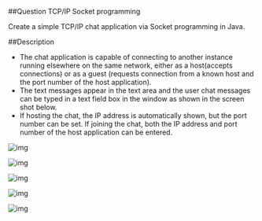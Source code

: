 ##Question
TCP/IP Socket programming

Create a simple TCP/IP chat application via Socket programming in Java. 

##Description
+ The chat application is capable of connecting to another instance running elsewhere on the same network, either as a host(accepts connections) or as a guest (requests connection from a known host and the port number of the host application).
+ The text messages appear in the text area and the user chat messages can be typed in a text field box in the window as shown in the screen shot below.
+ If hosting the chat, the IP address is automatically shown, but the port number can be set. If joining the chat, both the IP address and port number of the host application can be entered.

![img](https://dl.dropbox.com/s/y7hpr5860bldp6g/1.jpg "Running application") 

![img](https://dl.dropbox.com/s/3h0eh1hfhir8agd/2.jpg "Connection")

![img](https://dl.dropbox.com/s/ueuxct8h20yqeqd/3.jpg "Sending and receiving message")

![img](https://dl.dropbox.com/s/4mki5azu0vkq9dl/4.jpg "Disconnection")

![img](https://dl.dropbox.com/s/euwb2z932zmmawn/5.jpg "UML diagram")